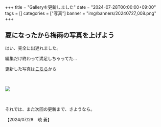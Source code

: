 +++
title = "Galleryを更新しました"
date = "2024-07-28T00:00:00+09:00"
tags = []
categories = ["写真"]
banner = "img/banners/20240727_008.png"
+++

## 夏になったから梅雨の写真を上げよう

はい、完全に出遅れました。

編集だけ終わって満足しちゃってた...

更新した写真は[こちら](/hitorigatari/gallery/)から

　<!-- 見栄えのための空白行 -->

![](../img/20240728/20240727_008.png)

　<!-- 見栄えのための空白行 -->

それでは、また次回の更新まで、さようなら。

【2024/07/28　暁 蒼】